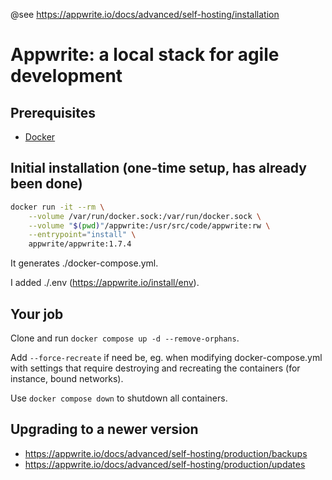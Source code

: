 @see https://appwrite.io/docs/advanced/self-hosting/installation

# Appwrite: a local stack for agile development

## Prerequisites

- [Docker](https://docker.io/)

## Initial installation (one-time setup, has already been done)

```sh
docker run -it --rm \
    --volume /var/run/docker.sock:/var/run/docker.sock \
    --volume "$(pwd)"/appwrite:/usr/src/code/appwrite:rw \
    --entrypoint="install" \
    appwrite/appwrite:1.7.4
```

It generates ./docker-compose.yml.

I added ./.env (https://appwrite.io/install/env).

## Your job

Clone and run `docker compose up -d --remove-orphans`.

Add `--force-recreate` if need be, eg. when modifying docker-compose.yml with settings that require destroying and recreating the containers (for instance, bound networks).

Use `docker compose down` to shutdown all containers.

## Upgrading to a newer version

- https://appwrite.io/docs/advanced/self-hosting/production/backups
- https://appwrite.io/docs/advanced/self-hosting/production/updates
